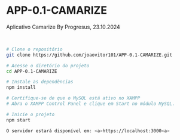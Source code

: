 # APP-0.1-CAMARIZE
Aplicativo Camarize By Progresus, 23.10.2024

<br>

```bash
# Clone o repositório
git clone https://github.com/joaovitor101/APP-0.1-CAMARIZE.git

# Acesse o diretório do projeto
cd APP-0.1-CAMARIZE

# Instale as dependências
npm install

# Certifique-se de que o MySQL está ativo no XAMPP
# Abra o XAMPP Control Panel e clique em Start no módulo MySQL.

# Inicie o projeto
npm start

O servidor estará disponível em: <a>https://localhost:3000<a>
```

<br>






